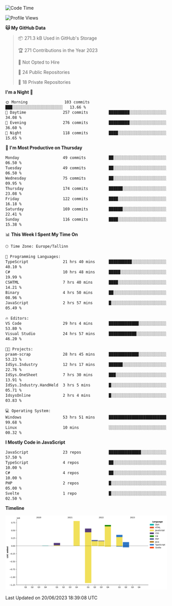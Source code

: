 <!--START_SECTION:waka-->
![Code Time](http://img.shields.io/badge/Code%20Time-252%20hrs%2027%20mins-blue)

![Profile Views](http://img.shields.io/badge/Profile%20Views-0-blue)

**🐱 My GitHub Data** 

> 📦 271.3 kB Used in GitHub's Storage 
 > 
> 🏆 271 Contributions in the Year 2023
 > 
> 🚫 Not Opted to Hire
 > 
> 📜 24 Public Repositories 
 > 
> 🔑 18 Private Repositories 
 > 
**I'm a Night 🦉** 

```text
🌞 Morning                103 commits         ███░░░░░░░░░░░░░░░░░░░░░░   13.66 % 
🌆 Daytime                257 commits         █████████░░░░░░░░░░░░░░░░   34.08 % 
🌃 Evening                276 commits         █████████░░░░░░░░░░░░░░░░   36.60 % 
🌙 Night                  118 commits         ████░░░░░░░░░░░░░░░░░░░░░   15.65 % 
```
📅 **I'm Most Productive on Thursday** 

```text
Monday                   49 commits          ██░░░░░░░░░░░░░░░░░░░░░░░   06.50 % 
Tuesday                  49 commits          ██░░░░░░░░░░░░░░░░░░░░░░░   06.50 % 
Wednesday                75 commits          ██░░░░░░░░░░░░░░░░░░░░░░░   09.95 % 
Thursday                 174 commits         ██████░░░░░░░░░░░░░░░░░░░   23.08 % 
Friday                   122 commits         ████░░░░░░░░░░░░░░░░░░░░░   16.18 % 
Saturday                 169 commits         ██████░░░░░░░░░░░░░░░░░░░   22.41 % 
Sunday                   116 commits         ████░░░░░░░░░░░░░░░░░░░░░   15.38 % 
```


📊 **This Week I Spent My Time On** 

```text
🕑︎ Time Zone: Europe/Tallinn

💬 Programming Languages: 
TypeScript               21 hrs 40 mins      ██████████░░░░░░░░░░░░░░░   40.10 % 
C#                       10 hrs 48 mins      █████░░░░░░░░░░░░░░░░░░░░   19.99 % 
CSHTML                   7 hrs 40 mins       ████░░░░░░░░░░░░░░░░░░░░░   14.21 % 
Binary                   4 hrs 50 mins       ██░░░░░░░░░░░░░░░░░░░░░░░   08.96 % 
JavaScript               2 hrs 57 mins       █░░░░░░░░░░░░░░░░░░░░░░░░   05.49 % 

🔥 Editors: 
VS Code                  29 hrs 4 mins       █████████████░░░░░░░░░░░░   53.80 % 
Visual Studio            24 hrs 57 mins      ████████████░░░░░░░░░░░░░   46.20 % 

🐱‍💻 Projects: 
praam-scrap              28 hrs 45 mins      █████████████░░░░░░░░░░░░   53.23 % 
IdSys.Industry           12 hrs 17 mins      ██████░░░░░░░░░░░░░░░░░░░   22.76 % 
IdSys.OneSheet           7 hrs 30 mins       ███░░░░░░░░░░░░░░░░░░░░░░   13.91 % 
IdSys.Industry.HandHeld  3 hrs 5 mins        █░░░░░░░░░░░░░░░░░░░░░░░░   05.71 % 
IdsysOnline              2 hrs 4 mins        █░░░░░░░░░░░░░░░░░░░░░░░░   03.83 % 

💻 Operating System: 
Windows                  53 hrs 51 mins      █████████████████████████   99.68 % 
Linux                    10 mins             ░░░░░░░░░░░░░░░░░░░░░░░░░   00.32 % 
```

**I Mostly Code in JavaScript** 

```text
JavaScript               23 repos            ██████████████░░░░░░░░░░░   57.50 % 
TypeScript               4 repos             ██░░░░░░░░░░░░░░░░░░░░░░░   10.00 % 
C#                       4 repos             ██░░░░░░░░░░░░░░░░░░░░░░░   10.00 % 
PHP                      2 repos             █░░░░░░░░░░░░░░░░░░░░░░░░   05.00 % 
Svelte                   1 repo              █░░░░░░░░░░░░░░░░░░░░░░░░   02.50 % 
```



**Timeline**

![Lines of Code chart](https://raw.githubusercontent.com/Piilu/Piilu/main/assets/bar_graph.png)


 Last Updated on 20/06/2023 18:39:08 UTC
<!--END_SECTION:waka-->